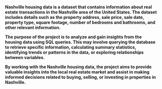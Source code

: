 **Nashville housing data is a dataset that contains information about real estate transactions in the Nashville area of the United States.
The dataset includes details such as the property address, sale price, sale date, property type, square footage, number of bedrooms and 
bathrooms, and other relevant information.**

**The purpose of the project is to analyze and gain insights from the housing data using SQL queries.
This may involve querying the database to retrieve specific information, calculating summary statistics, 
identifying trends or patterns in the data, or exploring relationships between variables.**

**By working with the Nashville housing data, the project aims to provide valuable insights into the 
local real estate market and assist in making informed decisions related to buying, selling, or 
investing in properties in Nashville.**
